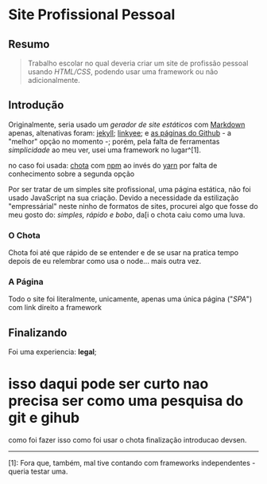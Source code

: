 # Site Profissional Pessoal

## Resumo

> Trabalho escolar no qual deveria criar um site de profissão pessoal usando _HTML/CSS_, podendo usar uma framework ou não adicionalmente.

## Introdução

Originalmente, seria usado um _gerador de site estáticos_ com [Markdown](https://www.markdownguide.org/) apenas, altenativas foram: [jekyll](https://jekyllrb.com/); [linkyee](https://github.com/ZhgChgLi/linkyee); e [as páginas do Github](https://pages.github.com/) - a "melhor" opção no momento -; porém, pela falta de ferramentas _simplicidade_ ao meu ver, usei uma framework no lugar^[1].

no caso foi usada: [chota](https://jenil.github.io/chota/) com [npm](https://www.npmjs.com/) ao invés do [yarn](https://yarnpkg.com/) por falta de conhecimento sobre a segunda opção

Por ser tratar de um simples site profissional, uma página estática, não foi usado JavaScript na sua criação. Devido a necessidade da estilização "empressárial" neste ninho de formatos de sites, procurei algo que fosse do meu gosto do: _simples, rápido e bobo_, da[i o chota caiu como uma luva.



### O Chota

Chota foi até que rápido de se entender e de se usar na pratica tempo depois de eu relembrar como usa o node... mais outra vez.

### A Página 

Todo o site foi literalmente, unicamente, apenas uma única página ("_SPA_") com link direito a framework


## Finalizando

Foi uma experiencia: **legal**; 


# isso daqui pode ser curto nao precisa ser como uma pesquisa do git e gihub
como foi fazer isso
como foi usar o chota
finalização introducao devsen.


---
[1]: Fora que, também, mal tive contando com frameworks independentes - queria testar uma.
